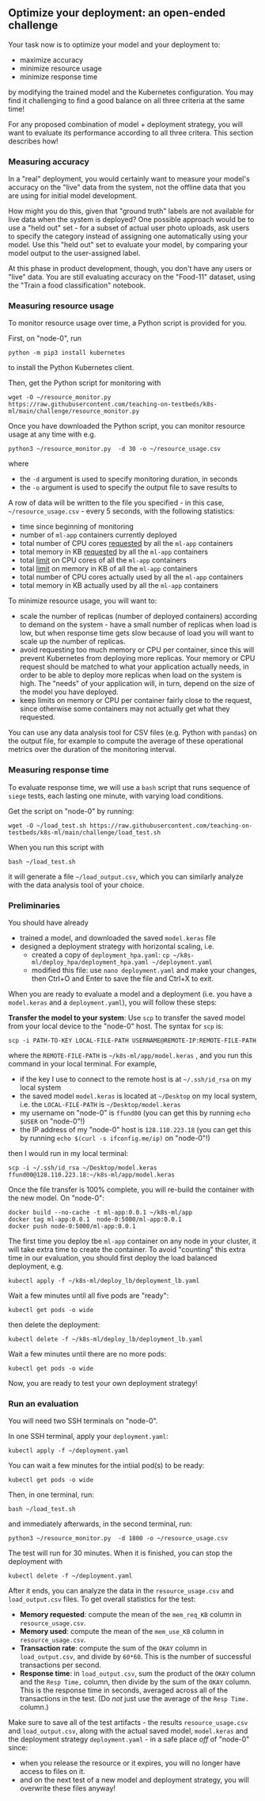 ## Optimize your deployment: an open-ended challenge

Your task now is to optimize your model and your deployment to:

* maximize accuracy
* minimize resource usage
* minimize response time

by modifying the trained model and the Kubernetes configuration. You may find it challenging to find a good balance on all three criteria at the same time!

For any proposed combination of model + deployment strategy, you will want to evaluate its performance according to all three critera. This section describes how!

### Measuring accuracy

In a "real" deployment, you would certainly want to measure your model's accuracy on the "live" data from the system, not the offline data that you are using for initial model development.

How might you do this, given that "ground truth" labels are not available for live data when the system is deployed? One possible approach would be to use a "held out" set - for a subset of actual user photo uploads, ask users to specify the category instead of assigning one automatically using your model. Use this "held out" set to evaluate your model, by comparing your model output to the user-assigned label.

At this phase in product development, though, you don't have any users or "live" data. You are still evaluating accuracy on the "Food-11" dataset, using the "Train a food classification" notebook.

### Measuring resource usage

To monitor resource usage over time, a Python script is provided for you. 

First, on "node-0", run

```
python -m pip3 install kubernetes
```

to install the Python Kubernetes client. 

Then, get the Python script for monitoring with

```
wget -O ~/resource_monitor.py https://raw.githubusercontent.com/teaching-on-testbeds/k8s-ml/main/challenge/resource_monitor.py
```

Once you have downloaded the Python script, you can monitor resource usage at any time with e.g.

```
python3 ~/resource_monitor.py  -d 30 -o ~/resource_usage.csv
```

where 

* the `-d` argument is used to specify monitoring duration, in seconds
* the `-o` argument is used to specify the output file to save results to

A row of data will be written to the file you specified - in this case, `~/resource_usage.csv` - every 5 seconds, with the following statistics:

* time since beginning of monitoring
* number of `ml-app` containers currently deployed
* total number of CPU cores [requested](https://kubernetes.io/docs/concepts/configuration/manage-resources-containers/#how-pods-with-resource-requests-are-scheduled) by all the `ml-app` containers
* total memory in KB [requested](https://kubernetes.io/docs/concepts/configuration/manage-resources-containers/#how-pods-with-resource-requests-are-scheduled) by all the `ml-app` containers
* total [limit](https://kubernetes.io/docs/concepts/configuration/manage-resources-containers/#requests-and-limits) on CPU cores of all the `ml-app` containers
* total [limit](https://kubernetes.io/docs/concepts/configuration/manage-resources-containers/#requests-and-limits) on memory in KB of all the `ml-app` containers
* total number of CPU cores actually used by all the `ml-app` containers
* total memory in KB actually used by all the `ml-app` containers

To minimize resource usage, you will want to:

* scale the number of replicas (number of deployed containers) according to demand on the system - have a small number of replicas when load is low, but when response time gets slow because of load you will want to scale up the number of replicas.
* avoid requesting too much memory or CPU per container, since this will prevent Kubernetes from deploying more replicas. Your memory or CPU request should be matched to what your application actually needs, in order to be able to deploy more replicas when load on the system is high. The "needs" of your application will, in turn, depend on the size of the model you have deployed.
* keep limits on memory or CPU per container fairly close to the request, since otherwise some containers may not actually get what they requested.

You can use any data analysis tool for CSV files (e.g. Python with `pandas`) on the output file, for example to compute the average of these operational metrics over the duration of the monitoring interval.

### Measuring response time


To evaluate response time, we will use a `bash` script that runs sequence of `siege` tests, each lasting one minute, with varying load conditions.

Get the script on "node-0" by running:

```
wget -O ~/load_test.sh https://raw.githubusercontent.com/teaching-on-testbeds/k8s-ml/main/challenge/load_test.sh
```

When you run this script with 

```
bash ~/load_test.sh
```

it will generate a file `~/load_output.csv`, which you can similarly analyze with the data analysis tool of your choice.


### Preliminaries

You should have already 

* trained a model, and downloaded the saved `model.keras` file
* designed a deployment strategy with horizontal scaling, i.e. 
  * created a copy of `deployment_hpa.yaml`: `cp ~/k8s-ml/deploy_hpa/deployment_hpa.yaml ~/deployment.yaml`
  * modified this file: use `nano deployment.yaml` and make your changes, then Ctrl+O and Enter to save the file and Ctrl+X to exit.

When you are ready to evaluate a model and a deployment (i.e. you have a `model.keras` and a `deployment.yaml`), you will follow these steps:

**Transfer the model to your system**: Use `scp` to transfer the saved model from your local device to the "node-0" host. The syntax for `scp` is:

```
scp -i PATH-TO-KEY LOCAL-FILE-PATH USERNAME@REMOTE-IP:REMOTE-FILE-PATH
```

where the `REMOTE-FILE-PATH` is `~/k8s-ml/app/model.keras` , and you run this command in your local terminal. For example,

* if the key I use to connect to the remote host is at `~/.ssh/id_rsa` on my local system
* the saved model `model.keras` is located at `~/Desktop` on my local system, i.e. the `LOCAL-FILE-PATH` is `~/Desktop/model.keras`
* my username on "node-0" is `ffund00` (you can get this by running `echo $USER` on "node-0"!)
* the IP address of my "node-0" host is `128.110.223.18` (you can get this by running `echo $(curl -s ifconfig.me/ip)` on "node-0"!)

then I would run in my local terminal:

```
scp -i ~/.ssh/id_rsa ~/Desktop/model.keras ffund00@128.110.223.18:~/k8s-ml/app/model.keras
```

Once the file transfer is 100% complete, you will re-build the container with the new model. On "node-0":

```
docker build --no-cache -t ml-app:0.0.1 ~/k8s-ml/app
docker tag ml-app:0.0.1  node-0:5000/ml-app:0.0.1
docker push node-0:5000/ml-app:0.0.1
```

The first time you deploy tbe `ml-app` container on any node in your cluster, it will take extra time to create the container. To avoid "counting" this extra time in our evaluation, you should first deploy the load balanced deployment, e.g. 

```
kubectl apply -f ~/k8s-ml/deploy_lb/deployment_lb.yaml
```

Wait a few minutes until all five pods are "ready":

```
kubectl get pods -o wide
```

then delete the deployment:

```
kubectl delete -f ~/k8s-ml/deploy_lb/deployment_lb.yaml
```

Wait a few minutes until there are no more pods:

```
kubectl get pods -o wide
```

Now, you are ready to test your own deployment strategy!

### Run an evaluation

You will need two SSH terminals on "node-0".

In one SSH terminal, apply your `deployment.yaml`:

```
kubectl apply -f ~/deployment.yaml
```

You can wait a few minutes for the intiial pod(s) to be ready:

```
kubectl get pods -o wide
```

Then, in one terminal, run:

```
bash ~/load_test.sh
```

and immediately afterwards, in the second terminal, run:


```
python3 ~/resource_monitor.py  -d 1800 -o ~/resource_usage.csv
```

The test will run for 30 minutes.  When it is finished, you can stop the deployment with

```
kubectl delete -f ~/deployment.yaml
```

After it ends, you can analyze the data in the `resource_usage.csv` and `load_output.csv` files. To get overall statistics for the test:

* **Memory requested**: compute the mean of the `mem_req_KB` column in `resource_usage.csv`.
* **Memory used**: compute the mean of the `mem_use_KB` column in `resource_usage.csv`.
* **Transaction rate**: compute the sum of the `OKAY` column in `load_output.csv`, and divide by `60*60`. This is the number of successful transactions per second.
* **Response time**: in `load_output.csv`, sum the product of the `OKAY` column and the `Resp Time,` column, then divide by the sum of the `OKAY` column. This is the response time in seconds, averaged across all of the transactions in the test. (Do *not* just use the average of the `Resp Time.` column.)

Make sure to save all of the test artifacts - the results `resource_usage.csv` and `load_output.csv`, along with the actual saved model, `model.keras` and the deployment strategy `deployment.yaml` - in a safe place *off* of "node-0" since:

* when you release the resource or it expires, you will no longer have access to files on it.
* and on the next test of a new model and deployment strategy, you will overwrite these files anyway!